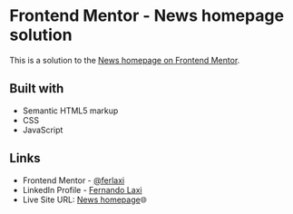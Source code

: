 # Frontend Mentor - News homepage solution

This is a solution to the [News homepage on Frontend Mentor](https://www.frontendmentor.io/challenges/news-homepage-H6SWTa1MFl).

## Built with

- Semantic HTML5 markup
- CSS
- JavaScript

## Links
- Frontend Mentor - [@ferlaxi](https://www.frontendmentor.io/profile/ferlaxi)
- LinkedIn Profile - [Fernando Laxi](https://www.linkedin.com/in/fernando-laxi-2aaa7a246/)
- Live Site URL: [News homepage]()🌐